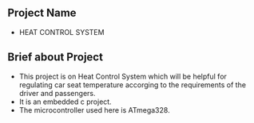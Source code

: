 ## Project Name
* HEAT CONTROL SYSTEM



## Brief about Project
* This project is on Heat Control System which will be helpful for regulating car seat temperature accorging to the requirements of the driver and passengers.
* It is an embedded c project.
* The microcontroller used here is ATmega328.
